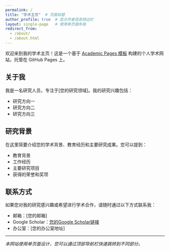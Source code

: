 ```yaml
---
permalink: /
title: "学术主页"  # 页面标题
author_profile: true  # 显示作者信息侧边栏
layout: single-page   # 使用单页面布局
redirect_from: 
  - /about/
  - /about.html
---
```


<!-- 主页内容：个人介绍和学术背景 -->
<!-- 用途：展示个人学术成就、研究兴趣和基本信息 -->
<!-- 实现逻辑：使用Markdown格式编写，Jekyll自动转换为HTML -->

欢迎来到我的学术主页！这是一个基于 [Academic Pages 模板](https://github.com/academicpages/academicpages.github.io) 构建的个人学术网站，托管在 GitHub Pages 上。

## 关于我

我是一名研究人员，专注于[您的研究领域]。我的研究兴趣包括：

- 研究方向一
- 研究方向二  
- 研究方向三

## 研究背景

在这里简要介绍您的学术背景、教育经历和主要研究成果。您可以提到：

- 教育背景
- 工作经历
- 主要研究项目
- 获得的荣誉和奖项

## 联系方式

如果您对我的研究感兴趣或希望进行学术合作，请随时通过以下方式联系我：

- 邮箱：[您的邮箱]
- Google Scholar：[您的Google Scholar链接](https://scholar.google.com/citations?hl=en&user=WQGzqmAAAAAJ)
- 办公室：[您的办公室地址]

---

*本网站使用单页面设计，您可以通过顶部导航栏快速跳转到不同部分。*
